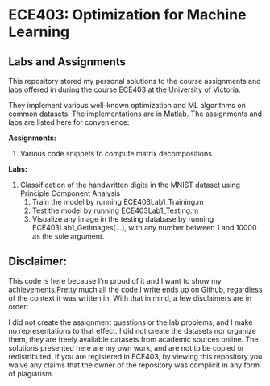 # ECE403: Optimization for Machine Learning
## Labs and Assignments

This repository stored my personal solutions to the course assignments and labs offered in during the course ECE403 at the University of Victoria.

They implement various well-known optimization and ML algorithms on common datasets. The implementations are in Matlab. The assignments and labs are listed here for convenience:

**Assignments:**
1. Various code snippets to compute matrix decompositions

**Labs:**
1. Classification of the handwritten digits in the MNIST dataset using Principle Component Analysis
    1. Train the model by running ECE403Lab1_Training.m
    1. Test the model by running ECE403Lab1_Testing.m
    1. Visualize any image in the testing database by running ECE403Lab1_GetImages(...), with any number between 1 and 10000 as the sole argument.

## Disclaimer:
This code is here because I'm proud of it and I want to show my achievements.Pretty much all the code I write ends up on Github, regardless of the context it was written in. With that in mind, a few disclaimers are in order:

I did not create the assignment questions or the lab problems, and I make no representations to that effect.
I did not create the datasets nor organize them, they are freely available datasets from academic sources online.
The solutions presented here are my own work, and are not to be copied or redistributed.
If you are registered in ECE403, by viewing this repository you waive any claims that the owner of the repository was complicit in any form of plagiarism.
